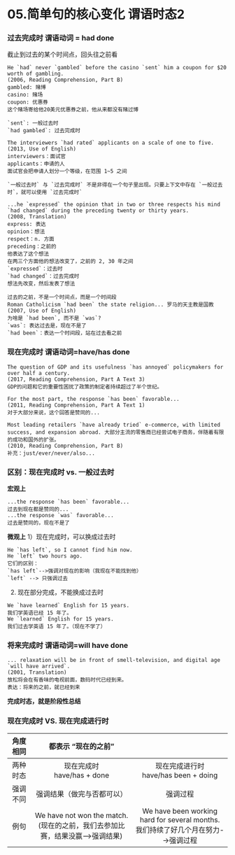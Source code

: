 # 05.简单句的核心变化 谓语时态2

### 过去完成时   谓语动词 = had done

截止到过去的某个时间点，回头往之前看

```
He `had` never `gambled` before the casino `sent` him a coupon for $20 worth of gambling.
(2006, Reading Comprehension, Part B)
gambled: 赌博
casino: 赌场
coupon: 优惠券
这个赌场寄给他20美元优惠券之前，他从来都没有赌过博

`sent`: 一般过去时
`had gambled`: 过去完成时

The interviewers `had rated` applicants on a scale of one to five.
(2013, Use of English)
interviewers：面试官
applicants：申请的人
面试官会把申请人划分一个等级，在范围 1~5 之间

`一般过去时` 与 `过去完成时` 不是非得在一个句子里出现。只要上下文中存在 `一般过去时`，就可以使用 `过去完成时`

...he `expressed` the opinion that in two or three respects his mind `had changed` during the preceding twenty or thirty years. 
(2008, Translation)
express: 表达
opinion：想法
respect：n. 方面
preceding：之前的
他表达了这个想法
在两三个方面他的想法改变了，之前的 2, 30 年之间
`expressed`：过去时
`had changed`：过去完成时
想法先改变，然后发表了想法

过去的之前，不是一个时间点，而是一个时间段
Roman Catholicism `had been` the state religion... 罗马的天主教是国教
(2007, Use of English)
为啥是 `had been`, 而不是 `was`?
`was`: 表达过去是，现在不是了
`had been`：表达一个时间段，站在过去看之前
```

### 现在完成时   谓语动词=have/has done
```
The question of GDP and its usefulness `has annoyed` policymakers for over half a century.
(2017, Reading Comprehension, Part A Text 3)
GDP的问题和它的重要性困扰了政策的制定者持续超过了半个世纪。

For the most part, the response `has been` favorable...
(2011, Reading Comprehension, Part A Text 1)
对于大部分来说，这个回答是赞同的...

Most leading retailers `have already tried` e-commerce, with limited success, and expansion abroad. 大部分主流的零售商已经尝试电子商务，伴随着有限的成功和国外的扩张。
(2010, Reading Comprehension, Part B)
补充：just/ever/never/also...
```

### 区别：现在完成时 vs. 一般过去时

**宏观上**

```
...the response `has been` favorable...
过去到现在都是赞同的...
...the response `was` favorable...
过去是赞同的，现在不是了

```

**微观上**
1）现在完成时，可以换成过去时
```
He `has left`, so I cannot find him now.
He `left` two hours ago.
它们的区别：
`has left`-->强调对现在的影响（我现在不能找到他）
`left` --> 只强调过去
```
2) 现在部分完成，不能换成过去时
```
We `have learned` English for 15 years.
我们学英语已经 15 年了。
We `learned` English for 15 years.
我们过去学英语 15 年了。（现在不学了）
```

### 将来完成时 谓语动词=will have done
```
... relaxation will be in front of smell-television, and digital age `will have arrived`.
(2001, Translation)
放松将会在有香味的电视前面，数码时代已经到来。
表达：将来的之前，就已经到来
```

**完成时态，就是阶段性总结**


### 现在完成时 VS. 现在完成进行时
|角度相同|都表示 “现在的之前”||
|:-:|:-:|:-:|
|两种时态|现在完成时<br>have/has + done|现在完成进行时<br>have/has been + doing|
|强调不同|强调结果（做完与否都可以）|强调过程|
|例句|We have not won the match.<br>(现在的之前，我们去参加比赛，结果没赢-->强调结果)|We have been working hard for several months.<br>我们持续了好几个月在努力-->强调过程|

